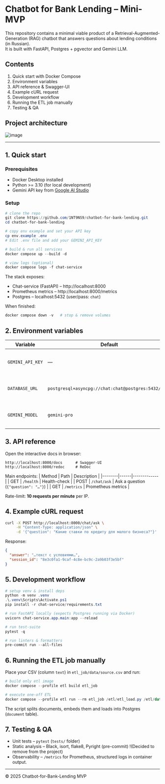 # Chatbot for Bank Lending – Mini-MVP

This repository contains a minimal viable product of a Retrieval-Augmented-Generation (RAG) chatbot that answers questions about lending conditions (in Russian).  
It is built with FastAPI, Postgres + pgvector and Gemini LLM.

## Contents
1. Quick start with Docker Compose  
2. Environment variables  
3. API reference & Swagger-UI  
4. Example cURL request  
5. Development workflow  
6. Running the ETL job manually  
7. Testing & QA  

## Project architecture

![image](https://github.com/user-attachments/assets/0d3b2f06-844f-421c-b694-302997512932)
   
---

## 1. Quick start

### Prerequisites
- Docker Desktop installed
- Python >= 3.10 (for local development)
- Gemini API key from [Google AI Studio](https://makersuite.google.com/app/apikey)

### Setup
```powershell
# clone the repo
git clone https://github.com/1NT9NS9/chatbot-for-bank-lending.git
cd chatbot-for-bank-lending

# copy env example and set your API key
cp env.example .env
# Edit .env file and add your GEMINI_API_KEY

# build & run all services
docker compose up --build -d

# view logs (optional)
docker compose logs -f chat-service
```
The stack exposes:
* Chat-service (FastAPI) – http://localhost:8000  
* Prometheus metrics – http://localhost:8000/metrics  
* Postgres – localhost:5432 (user/pass: `chat`)

When finished:
```powershell
docker compose down -v   # stop & remove volumes
```

## 2. Environment variables
| Variable | Default | Description |
|----------|---------|-------------|
| `GEMINI_API_KEY` | — | **Required.** API-key for Google Gemini. |
| `DATABASE_URL` | `postgresql+asyncpg://chat:chat@postgres:5432/chat` | Overwrite only for standalone runs. |
| `GEMINI_MODEL` | `gemini-pro` | Change model version if needed. |

## 3. API reference
Open the interactive docs in browser:
```
http://localhost:8000/docs      # Swagger-UI
http://localhost:8000/redoc     # ReDoc
```

Main endpoints:
| Method | Path | Description |
|--------|------|-------------|
| GET | `/health` | Health-check |
| POST | `/chat/ask` | Ask a question (`{"question": "…"}`) |
| GET | `/metrics` | Prometheus metrics |

Rate-limit: **10 requests per minute** per IP.

## 4. Example cURL request
```bash
curl -X POST http://localhost:8000/chat/ask \
     -H "Content-Type: application/json" \
     -d '{"question": "Какие ставки по кредиту для малого бизнеса?"}'
```
Response:
```json
{
  "answer": "…текст с условиями…",
  "session_id": "8e3c0fa1-9caf-4c8e-bc9c-2a9b03f3e5bf"
}
```

## 5. Development workflow
```powershell
# setup venv & install deps
python -m venv .venv
.\.venv\Scripts\Activate.ps1
pip install -r chat-service/requirements.txt

# run FastAPI locally (expects Postgres running via Docker)
uvicorn chat-service.app.main:app --reload

# run test-suite
pytest -q

# run linters & formatters
pre-commit run --all-files
```

## 6. Running the ETL job manually
Place your CSV (column `text`) in `etl_job/data/source.csv` and run:
```powershell
# build only etl image
docker compose --profile etl build etl_job

# execute one-off ETL
docker compose --profile etl run --rm etl_job /etl/etl_load.py /etl/data/source.csv
```
The script splits documents, embeds them and loads into Postgres (`document` table).

## 7. Testing & QA
* Unit tests – `pytest` (`tests/` folder)
* Static analysis – Black, isort, flake8, Pyright (pre-commit) !(Decided to remove from the project)
* Observability – `/metrics` for Prometheus, structured logs in container output.

---
© 2025 Chatbot-for-Bank-Lending MVP 
